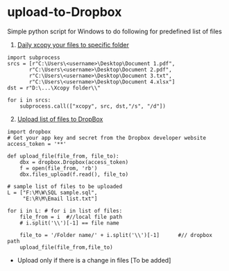 # upload-to-Dropbox

Simple python script for Windows to do following for predefined list of files


1. [Daily xcopy your files to specific folder](https://github.com/jupihes/upload-to-Dropbox/blob/master/xcopy%20files.py)
```
import subprocess
srcs = [r"C:\Users\<username>\Desktop\Document 1.pdf",
       r"C:\Users\<username>\Desktop\Document 2.pdf",
       r"C:\Users\<username>\Desktop\Document 3.txt",
       r"C:\Users\<username>\Desktop\Document 4.xlsx"]
dst = r"D:\...\Xcopy folder\\"

for i in srcs:
    subprocess.call(["xcopy", src, dst,"/s", "/d"])
```
2. [Upload list of files to DropBox](https://github.com/jupihes/upload-to-Dropbox/blob/master/toDropBox.py)
```
import dropbox
# Get your app key and secret from the Dropbox developer website
access_token = '**'

def upload_file(file_from, file_to):
    dbx = dropbox.Dropbox(access_token)
    f = open(file_from, 'rb')
    dbx.files_upload(f.read(), file_to)

# sample list of files to be uploaded
L = ["F:\M\W\SQL sample.sql",
     "E:\R\M\Email list.txt"]

for i in L: # for i in list of files:
    file_from = i  #//local file path
    # i.split('\\')[-1] == file name

    file_to = '/Folder name/' + i.split('\\')[-1]      #// dropbox path
    upload_file(file_from,file_to)
```
  * Upload only if there is a change in files [To be added]
